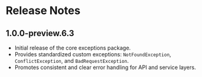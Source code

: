 # Release Notes

## 1.0.0-preview.6.3

- Initial release of the core exceptions package.
- Provides standardized custom exceptions: `NotFoundException`, `ConflictException`, and `BadRequestException`.
- Promotes consistent and clear error handling for API and service layers.
